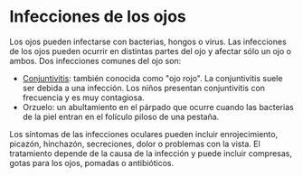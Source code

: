 Infecciones de los ojos
=======================


Los ojos pueden infectarse con bacterias, hongos o virus. Las infecciones de los ojos pueden ocurrir en distintas partes del ojo y afectar sólo un ojo o ambos. Dos infecciones comunes del ojo son:


* [Conjuntivitis](https://medlineplus.gov/spanish/pinkeye.html): también conocida como "ojo rojo". La conjuntivitis suele ser debida a una infección. Los niños presentan conjuntivitis con frecuencia y es muy contagiosa.
* Orzuelo: un abultamiento en el párpado que ocurre cuando las bacterias de la piel entran en el folículo piloso de una pestaña.


Los síntomas de las infecciones oculares pueden incluir enrojecimiento, picazón, hinchazón, secreciones, dolor o problemas con la vista. El tratamiento depende de la causa de la infección y puede incluir compresas, gotas para los ojos, pomadas o antibióticos.



